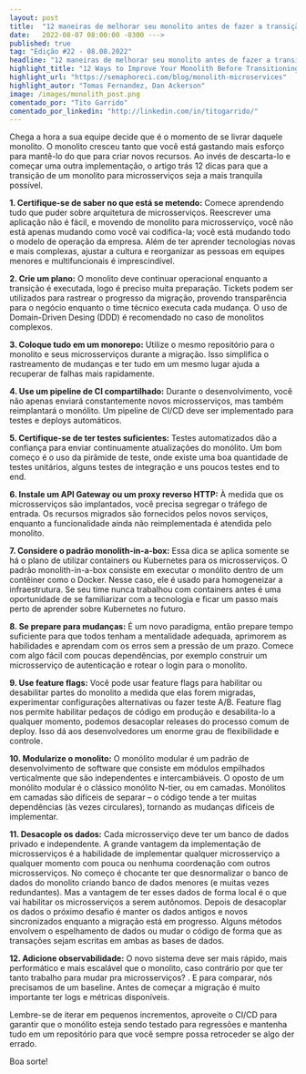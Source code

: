 ```yaml
---
layout: post 
title:  "12 maneiras de melhorar seu monolito antes de fazer a transição para microsserviços"
date:   2022-08-07 08:00:00 -0300 --->
published: true
tag: "Edição #22 - 08.08.2022"
headline: "12 maneiras de melhorar seu monolito antes de fazer a transição para microsserviços"
highlight_title: "12 Ways to Improve Your Monolith Before Transitioning to Microservices"
highlight_url: "https://semaphoreci.com/blog/monolith-microservices"
highlight_autor: "Tomas Fernandez, Dan Ackerson"
image: /images/monolith_post.png
comentado_por: "Tito Garrido"
comentado_por_linkedin: "http://linkedin.com/in/titogarrido/"
---
```

Chega a hora a sua equipe decide que é o momento de se livrar daquele monolito. O monolito cresceu tanto que você está gastando mais esforço para mantê-lo do que para criar novos recursos. Ao invés de descarta-lo e começar uma outra implementação, o artigo trás 12 dicas para que a transição de um monolito para microsserviços seja a mais tranquila possível.

**1. Certifique-se de saber no que está se metendo:** Comece aprendendo tudo que puder sobre arquitetura de microsserviços. Reescrever uma aplicação não é fácil, e movendo de monolito para microsserviço, você não está apenas mudando como você vai codifica-la; você está mudando todo o modelo de operação da empresa. Além de ter aprender tecnologias novas e mais complexas, ajustar a cultura e reorganizar as pessoas em equipes menores e multifuncionais é imprescindível. 

**2. Crie um plano:** O monolito deve continuar operacional enquanto a transição é executada, logo é preciso muita preparação. Tickets podem ser utilizados para rastrear o progresso da migração, provendo transparência para o negócio enquanto o time técnico executa cada mudança. O uso de Domain-Driven Desing (DDD) é recomendado no caso de monolitos complexos.

**3. Coloque tudo em um monorepo:** Utilize o mesmo repositório para o monolito e seus microsserviços durante a migração. Isso simplifica o rastreamento de mudanças e ter tudo em um mesmo lugar ajuda a recuperar de falhas mais rapidamente.

**4. Use um pipeline de CI compartilhado:** Durante o desenvolvimento, você não apenas enviará constantemente novos microsserviços, mas também reimplantará o monólito. Um pipeline de CI/CD deve ser implementado para testes e deploys automáticos.

**5. Certifique-se de ter testes suficientes:** Testes automatizados dão a confiança para enviar continuamente atualizações do monólito. Um bom começo é o uso da pirâmide de teste, onde existe uma boa quantidade de testes unitários, alguns testes de integração e uns poucos testes end to end.

**6. Instale um API Gateway ou um proxy reverso HTTP:** À medida que os microsserviços são implantados, você precisa segregar o tráfego de entrada. Os recursos migrados são fornecidos pelos novos serviços, enquanto a funcionalidade ainda não reimplementada é atendida pelo monolito.

**7. Considere o padrão monolith-in-a-box:** Essa dica se aplica somente se há o plano de utilizar containers ou Kubernetes para os microsserviços. O padrão monolith-in-a-box consiste em executar o monólito dentro de um contêiner como o Docker. Nesse caso, ele é usado para homogeneizar a infraestrutura. Se seu time nunca trabalhou com containers antes é uma oportunidade de se familiarizar com a tecnologia e ficar um passo mais perto de aprender sobre Kubernetes no futuro.

**8. Se prepare para mudanças:** É um novo paradigma, então prepare tempo suficiente para que todos tenham a mentalidade adequada, aprimorem as habilidades e aprendam com os erros sem a pressão de um prazo.  Comece com algo fácil com poucas dependências, por exemplo construir um microsserviço de autenticação e rotear o login para o monolito.

**9. Use feature flags:** Você pode usar feature flags para habilitar ou desabilitar partes do monolito a medida que elas forem migradas, experimentar configurações alternativas ou fazer teste A/B. Feature flag nos permite habilitar pedaços de código em produção e desabilita-lo a qualquer momento, podemos desacoplar releases do processo comum de deploy. Isso dá aos desenvolvedores um enorme grau de flexibilidade e controle.

**10. Modularize o monolito:** O monólito modular é um padrão de desenvolvimento de software que consiste em módulos empilhados verticalmente que são independentes e intercambiáveis. O oposto de um monólito modular é o clássico monólito N-tier, ou em camadas. Monólitos em camadas são difíceis de separar – o código tende a ter muitas dependências (às vezes circulares), tornando as mudanças difíceis de implementar.

**11. Desacople os dados:** Cada microsserviço deve ter um banco de dados privado e independente. A grande vantagem da implementação de microsserviços é a habilidade de implementar qualquer microsserviço a qualquer momento com pouca ou nenhuma coordenação com outros microsserviços. No começo é chocante ter que desnormalizar o banco de dados do monolito criando banco de dados menores (e muitas vezes redundantes). Mas a vantagem de ter esses dados de forma local é o que vai habilitar os microsserviços a serem autônomos. Depois de desacoplar os dados o próximo desafio é manter os dados antigos e novos sincronizados enquanto a migração está em progresso. Alguns métodos envolvem o espelhamento de dados ou mudar o código de forma que as transações sejam escritas em ambas as bases de dados.

**12. Adicione observabilidade:** O novo sistema deve ser mais rápido, mais performático e mais escalável que o monolito, caso contrário por que ter tanto trabalho para mudar pra microsserviços? . E para comparar, nós precisamos de um baseline. Antes de começar a migração é muito importante ter logs e métricas disponíveis.

Lembre-se de iterar em pequenos incrementos, aproveite o CI/CD para garantir que o monólito esteja sendo testado para regressões e mantenha tudo em um repositório para que você sempre possa retroceder se algo der errado.

Boa sorte!